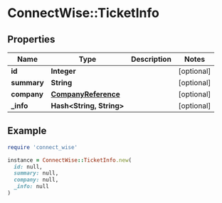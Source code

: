 # ConnectWise::TicketInfo

## Properties

| Name | Type | Description | Notes |
| ---- | ---- | ----------- | ----- |
| **id** | **Integer** |  | [optional] |
| **summary** | **String** |  | [optional] |
| **company** | [**CompanyReference**](CompanyReference.md) |  | [optional] |
| **_info** | **Hash&lt;String, String&gt;** |  | [optional] |

## Example

```ruby
require 'connect_wise'

instance = ConnectWise::TicketInfo.new(
  id: null,
  summary: null,
  company: null,
  _info: null
)
```


